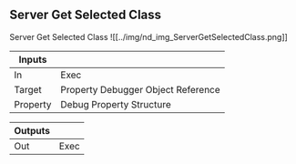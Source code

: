 ## Server Get Selected Class
Server Get Selected Class
![[../img/nd_img_ServerGetSelectedClass.png]]

|Inputs||
|--|--|
| In | Exec |
| Target | Property Debugger Object Reference |
| Property | Debug Property Structure |

|Outputs||
|--|--|
| Out | Exec |
